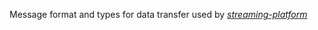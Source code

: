 Message format and types for data transfer used by *[streaming-platform](https://github.com/astromq/streaming-platform/streaming-platform)*